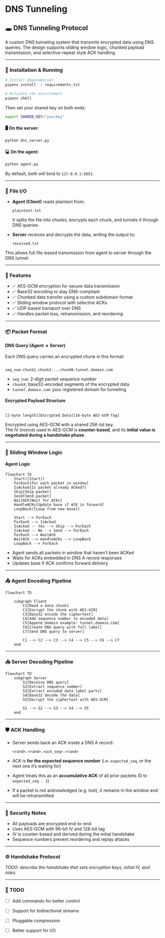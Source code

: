 


# DNS Tunneling

## 🕳️ DNS Tunneling Protocol

A custom DNS tunneling system that transmits encrypted data using DNS queries. The design supports sliding window logic, chunked payload transmission, and selective-repeat style ACK handling.

---


### 🚀 Installation & Running

```bash
# Install dependencies
pipenv install -r requirements.txt

# Activate the environment
pipenv shell
```

Then set your shared key on both ends:

```bash
export SHARED_KEY="yourkey"
```

#### 🖥️ On the server:

```bash
python dns_server.py
```

#### 💻 On the agent:

```bash
python agent.py
```

By default, both will bind to `127.0.0.1:5053`.

---

### 📂 File I/O

* **Agent (Client)** reads plaintext from:

  ```
  plaintext.txt
  ```

  It splits the file into chunks, encrypts each chunk, and tunnels it through DNS queries.

* **Server** receives and decrypts the data, writing the output to:

  ```
  received.txt
  ```

This allows full file-based transmission from agent to server through the DNS tunnel.


 
---
### 🔧 Features

* ✅ AES-GCM encryption for secure data transmission  
* ✅ Base32 encoding to stay DNS-compliant  
* ✅ Chunked data transfer using a custom subdomain format  
* ✅ Sliding window protocol with selective ACKs  
* ✅ UDP-based transport over DNS  
* ✅ Handles packet loss, retransmission, and reordering  

---

### 📦 Packet Format

#### **DNS Query (Agent → Server)**

Each DNS query carries an encrypted chunk in this format:

```

seq_num.chunk1.chunk2....chunkN.tunnel.domain.com

```

* `seq_num`: 2-digit packet sequence number  
* `chunkX`: base32-encoded segments of the encrypted data  
* `tunnel.domain.com`: your registered domain for tunneling  

#### **Encrypted Payload Structure**

```

[2-byte length][Encrypted Data][16-byte AES-GCM Tag]

```

Encrypted using AES-GCM with a shared 256-bit key.  
The IV (nonce) used in AES-GCM is **counter-based**, and its **initial value is negotiated during a handshake phase**.

---

### 🔁 Sliding Window Logic

#### **Agent Logic**

```mermaid
flowchart TD
    Start([Start])
    ForEach[For each packet in window]
    IsAcked{Is packet already ACKed?}
    Skip[Skip packet]
    Send[Send packet]
    WaitACK[Wait for ACKs]
    HandleACKs[Update base if ACK is forward]
    LoopBack([Loop from new base])

    Start --> ForEach
    ForEach --> IsAcked
    IsAcked -- Yes --> Skip --> ForEach
    IsAcked -- No --> Send --> ForEach
    ForEach --> WaitACK
    WaitACK --> HandleACKs --> LoopBack
    LoopBack --> ForEach
```

* Agent sends all packets in window that haven’t been ACKed
* Waits for ACKs embedded in DNS A record responses
* Updates base if ACK confirms forward delivery

---

### 📤 Agent Encoding Pipeline

```mermaid
flowchart TD

    subgraph Client
        C1[Read a data chunk]
        C2[Encrypt the chunk with AES-GCM]
        C3[Base32 encode the ciphertext]
        C4[Add sequence number to encoded data]
        C5[Append domain example: tunnel.domain.com]
        C6[Create DNS query with full label]
        C7[Send DNS query to server]

        C1 --> C2 --> C3 --> C4 --> C5 --> C6 --> C7
    end
```

---

### 📥 Server Decoding Pipeline

```mermaid
flowchart TD
    subgraph Server
        S1[Receive DNS query]
        S2[Extract sequence number]
        S3[Extract encoded data label parts]
        S4[Base32 decode the data]
        S5[Decrypt the ciphertext with AES-GCM]
        
        S1 --> S2 --> S3 --> S4 --> S5
    end
```

---

### 🛡️ ACK Handling

* Server sends back an ACK inside a DNS A record:

  ```
  <rand>.<rand>.<ack_seq>.<rand>
  ```

* ACK is **for the expected sequence number** (i.e. `expected_seq`, or the next one it’s waiting for)

* Agent treats this as an **accumulative ACK** of all prior packets (0 to `expected_seq - 1`)

* If a packet is not acknowledged (e.g. lost), it remains in the window and will be retransmitted

---

### 🔐 Security Notes

* All payloads are encrypted end-to-end
* Uses AES-GCM with 96-bit IV and 128-bit tag
* IV is counter-based and derived during the initial handshake
* Sequence numbers prevent reordering and replay attacks

---

### ⚙️ Handshake Protocol

*TODO: describe the handshake that sets encryption keys, initial IV, and roles.*

---


### 🚧 TODO

* [ ] Add commands for better control
* [ ] Support for bidirectional streams
* [ ] Pluggable compression
* [ ] Better support for I/O  

